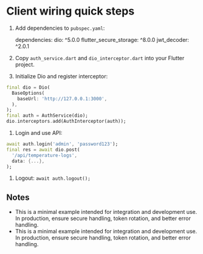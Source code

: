 # Client wiring quick steps

1. Add dependencies to `pubspec.yaml`:

   dependencies:
     dio: ^5.0.0
     flutter_secure_storage: ^8.0.0
     jwt_decoder: ^2.0.1

1. Copy `auth_service.dart` and `dio_interceptor.dart` into your Flutter project.

1. Initialize Dio and register interceptor:

```dart
final dio = Dio(
  BaseOptions(
    baseUrl: 'http://127.0.0.1:3000',
  ),
);
final auth = AuthService(dio);
dio.interceptors.add(AuthInterceptor(auth));
```

1. Login and use API:

```dart
await auth.login('admin', 'password123');
final res = await dio.post(
  '/api/temperature-logs',
  data: {...},
);
```

1. Logout: `await auth.logout();`

## Notes

- This is a minimal example intended for integration and development use. In production, ensure secure handling, token rotation, and better error handling.
 - This is a minimal example intended for integration and development use. In
   production, ensure secure handling, token rotation, and better error handling.
